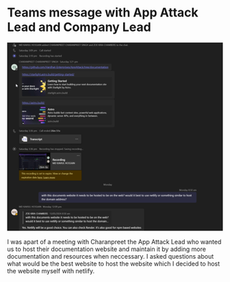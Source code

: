 # Teams message with App Attack Lead and Company Lead

![Message1](TeamMessages/AppAttack.png)

I was apart of a meeting with Charanpreet the App Attack Lead who wanted us to host their documentation website and maintain it by adding more documentation and resources when neccessary. I asked questions about what would be the best website to host the website which I decided to host the website myself with netlify.

